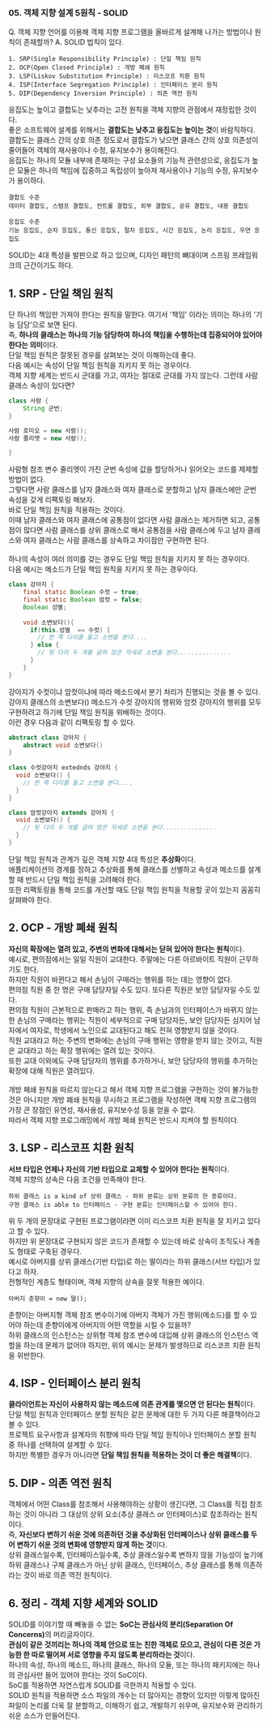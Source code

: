 ### 05. 객체 지향 설계 5원칙 - SOLID


Q. 객체 지향 언어를 이용해 객체 지향 프로그램을 올바르게 설계해 나가는 방법이나 원칙이 존재할까? 
A. SOLID 법칙이 있다.
```
1. SRP(Single Responsibility Principle) : 단일 책임 원칙
2. OCP(Open Closed Principle) : 개방 폐쇄 원칙
3. LSP(Liskov Substitution Principle) : 리스코프 치환 원칙
4. ISP(Interface Segregation Principle) : 인터페이스 분리 원칙
5. DIP(Dependency Inversion Principle) : 의존 역전 원칙
``` 
응집도는 높이고 결합도는 낮추라는 고전 원칙을 객체 지향의 관점에서 재정립한 것이다.
<br>좋은 소프트웨어 설계를 위해서는 <b>결합도는 낮추고 응집도는 높이는 것</b>이 바람직하다.
<br>결합도는 클래스 간의 상호 의존 정도로서 결합도가 낮으면 클래스 간의 상호 의존성이 줄어들어 객체의 재사용이나 수정, 유지보수가 용이해진다.
<br>응집도는 하나의 모듈 내부에 존재하는 구성 요소들의 기능적 관련성으로, 응집도가 높은 모듈은 하나의 책임에 집중하고 독립성이 높아져 재사용이나 기능의 수정, 유지보수가 용이하다.

```
결합도 수준
데이터 결합도, 스탬프 결합도, 컨트롤 결합도, 외부 결합도, 공유 결합도, 내용 결합도
``` 

```
응집도 수준
기능 응집도, 순차 응집도, 통신 응집도, 절차 응집도, 시간 응집도, 논리 응집도, 우연 응집도
``` 

SOLID는 4대 특성을 발판으로 하고 있으며, 디자인 패턴의 뼈대이며 스프링 프레임워크의 근간이기도 하다. 

## 1. SRP - 단일 책임 원칙
단 하나의 책임만 가져야 한다는 원칙을 말한다. 여기서 '책임' 이라는 의미는 하나의 '기능 담당'으로 보면 된다.
<br>즉, <b>하나의 클래스는 하나의 기능 담당하여 하나의 책임을 수행하는데 집중되어야 있어야 한다는 의미</b>이다.
<br>단일 책임 원칙은 잘못된 경우를 살펴보는 것이 이해하는데 좋다. 
<br>다음 예시는 속성이 단일 책임 원칙을 지키지 못 하는 경우이다. 
<br>객체 지향 세계는 반드시 군대를 가고, 여자는 절대로 군대를 가지 않는다. 그런데 사람 클래스 속성이 있다면?

```java
class 사람 {
    String 군번;
}

사람 로미오 = new 사람();
사람 줄리엣 = new 사람();

}
```
사람형 참조 변수 줄리엣이 가진 군번 속성에 값을 할당하거나 읽어오는 코드를 제제할 방법이 없다.
<br>그렇다면 사람 클래스를 남자 클래스와 여자 클래스로 분할하고 남자 클래스에만 군번 속성을 갖게 리팩토링 해보자.
<br>바로 단일 책임 원칙을 적용하는 것이다. 
<br>이때 남자 클래스와 여자 클래스에 공통점이 없다면 사람 클래스는 제거하면 되고, 공통점이 많다면 사람 클래스를 상위 클래스로 해서 공통점을 사람 클래스에 두고 남자 클래스와 여자 클래스는 사람 클래스를 상속하고 차이점만 구현하면 된다.
<br><br>
하나의 속성이 여러 의미를 갖는 경우도 단일 책임 원칙을 지키지 못 하는 경우이다.
<br>다음 예시는 메소드가 단일 책임 원칙을 지키지 못 하는 경우이다.
```java
class 강아지 {
    final static Boolean 수컷 = true;
    final static Boolean 암컷 = false;
    Boolean 성별;
    
    void 소변보다(){
      if(this.성별  == 수컷) [
        // 한 쪽 다리를 들고 소변을 본다....
      } else {
        // 뒷 다리 두 개를 굽혀 앉은 자세로 소변을 본다...............
      }
    }
}
```
강아지가 수컷이냐 암컷이냐에 따라 메소드에서 분기 처리가 진행되는 것을 볼 수 있다. 
<br>강아지 클래스의 소변보다() 메소드가 수컷 강아지의 행위와 암컷 강아지의 행위를 모두 구현하려고 하기에 단일 책임 원칙을 위배하는 것이다.
<br>이런 경우 다음과 같이 리팩토링 할 수 있다. 
```java
abstract class 강아지 {
    abstract void 소변보다()
}
    
class 수컷강아지 extednds 강아지 {
  void 소변보다() {
    // 한 쪽 다리를 들고 소변을 본다....
  }
}

class 암컷강아지 extends 강아지 {
  void 소변보다() {
    // 뒷 다리 두 개를 굽혀 앉은 자세로 소변을 본다...............
  }
}
```
단일 책임 원칙과 관계가 깊은 객체 지향 4대 특성은 <b>추상화</b>이다. 
<br>애플리케이션의 경계를 정하고 추상화를 통해 클래스를 선별하고 속성과 메소드를 설계할 때 반드시 단일 책임 원칙을 고려해야 한다.
<br>또한 리팩토링을 통해 코드를 개선할 때도 단일 책임 원칙을 적용할 곳이 있는지 꼼꼼히 살펴봐야 한다.

## 2. OCP - 개방 폐쇄 원칙
<b>자신의 확장에는 열려 있고, 주변의 변화에 대해서는 닫혀 있어야 한다는 원칙</b>이다.
<br>예시로, 편의점에서는 일일 직원이 교대한다. 주말에는 다른 아르바이트 직원이 근무하기도 한다.
<br>하지만 직원이 바뀐다고 해서 손님이 구매라는 행위를 하는 데는 영향이 없다.
<br>편의점 직원 중 한 명은 구매 담당자일 수도 있다. 또다른 직원은 보안 담당자일 수도 있다.
<br>편의점 직원이 근본적으로 판매라고 하는 행위, 즉 손님과의 인터페이스가 바뀌지 않는 한 손님의 구매라는 행위는 직원이 세부적으로 구매 담당자든, 보안 담당자든 심지어 남자에서 여자로, 학생에서 노인으로 교대된다고 해도 전혀 영향받지 않을 것이다.
<br>직원 교대라고 하는 주변의 변화에는 손님의 구매 행위는 영향을 받지 않는 것이고, 직원은 교대라고 하는 확장 행위에는 열려 있는 것이다.
<br>또한 교대 이외에도 구매 담당자의 행위를 추가하거나, 보안 담당자의 행위를 추가하는 확장에 대해 직원은 열려있다.
<br><br>
개방 페쇄 원칙을 따르지 않는다고 해서 객체 지향 프로그램을 구현하는 것이 불가능한 것은 아니지만 개방 폐쇄 원칙을 무시하고 프로그램을 작성하면 객체 지향 프로그램의 가장 큰 장점인 유연성, 재사용성, 유지보수성 등을 얻을 수 없다.
<br>따라서 객체 지향 프로그래밍에서 개방 페쇄 원칙은 반드시 지켜야 할 원칙이다.

## 3. LSP - 리스코프 치환 원칙
<b>서브 타입은 언제나 자신의 기반 타입으로 교체할 수 있어야 한다는 원칙</b>이다.
<br>객체 지향의 상속은 다음 조건을 만족해야 한다. 
```
하위 클래스 is a kind of 상위 클래스 - 하위 분류는 상위 분류의 한 종류이다.
구현 클래스 is able to 인터페이스 - 구현 분류는 인터페이스할 수 있어야 한다.
``` 
위 두 개의 문장대로 구현된 프로그램이라면 이미 리스코프 치환 원칙을 잘 지키고 있다고 할 수 있다. 
<br>하지만 위 문장대로 구현되지 않은 코드가 존재할 수 있는데 바로 상속이 조직도나 계층도 형태로 구축된 경우다.
<br>예시로 아버지를 상위 클래스(기반 타입)로 하는 딸이라는 하위 클래스(서브 타입)가 있다고 하자. 
<br>전형적인 계층도 형태이며, 객체 지향의 상속을 잘못 적용한 예이다.
```
아버지 춘향이 = new 딸();
``` 
춘향이는 아버지형 객체 참조 변수이기에 아버지 객체가 가진 행위(메소드)를 할 수 있어야 하는데 춘향이에게 아버지의 어떤 역할을 시킬 수 있을까?
<br>하위 클래스의 인스턴스는 상위형 객체 참조 변수에 대입해 상위 클래스의 인스턴스 역할을 하는데 문제가 없어야 하지만, 위의 예시는 문제가 발생하므로 리스코프 치환 원칙을 위반한다.

## 4. ISP - 인터페이스 분리 원칙
<b>클라이언트는 자신이 사용하지 않는 메소드에 의존 관계를 맺으면 안 된다는 원칙</b>이다.
<br>단일 책임 원칙과 인터페이스 분할 원칙은 같은 문제에 대한 두 가지 다른 해결책이라고 볼 수 있다.
<br>프로젝트 요구사항과 설계자의 취향에 따라 단일 책임 원칙이나 인터페이스 분할 원칙 중 하나를 선택하여 설계할 수 있다.
<br>하지만 특별한 경우가 아니라면 <b>단일 책임 원칙을 적용하는 것이 더 좋은 해결책</b>이다.

## 5. DIP - 의존 역전 원칙
객체에서 어떤 Class를 참조해서 사용해야하는 상황이 생긴다면, 그 Class를 직접 참조하는 것이 아니라 그 대상의 상위 요소(추상 클래스 or 인터페이스)로 참조하라는 원칙이다.
<br>즉, <b>자신보다 변하기 쉬운 것에 의존하던 것을 추상화된 인터페이스나 상위 클래스를 두어 변하기 쉬운 것의 변화에 영향받지 않게 하는 것</b>이다.
<br>상위 클래스일수록, 인터페이스일수록, 추상 클래스일수록 변하지 않을 가능성이 높기에 하위 클래스나 구체 클래스가 아닌 상위 클래스, 인터페이스, 추상 클래스를 통해 의존하라는 것이 바로 의존 역전 원칙이다.

## 6. 정리 - 객체 지향 세계와 SOLID
SOLID를 이야기할 때 빼놓을 수 없는 <b>SoC는 관심사의 분리(Separation Of Concerns)</b>의 머리글자이다.
<br><b>관심이 같은 것끼리는 하나의 객체 안으로 또는 친한 객체로 모으고, 관심이 다른 것은 가능한 한 따로 떨어져 서로 영향을 주지 않도록 분리하라는 것</b>이다.
<br>하나의 속성, 하나의 메소드, 하나의 클래스, 하나의 모듈, 또는 하나의 패키지에는 하나의 관심사만 들어 있어야 한다는 것이 SoC이다.
<br>SoC를 적용하면 자연스럽게 SOLID를 극한까지 적용할 수 있다.
<br>SOLID 원칙을 적용하면 소스 파일의 개수는 더 많아지는 경향이 있지만 이렇게 많아진 파일이 논리를 더욱 잘 분할하고, 이해하기 쉽고, 개발하기 쉬우며, 유지보수와 관리하기 쉬운 소스가 만들어진다.
